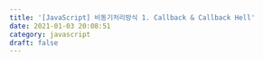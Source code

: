```yaml
---
title: '[JavaScript] 비동기처리방식 1. Callback & Callback Hell'
date: 2021-01-03 20:08:51
category: javascript
draft: false
---
```

